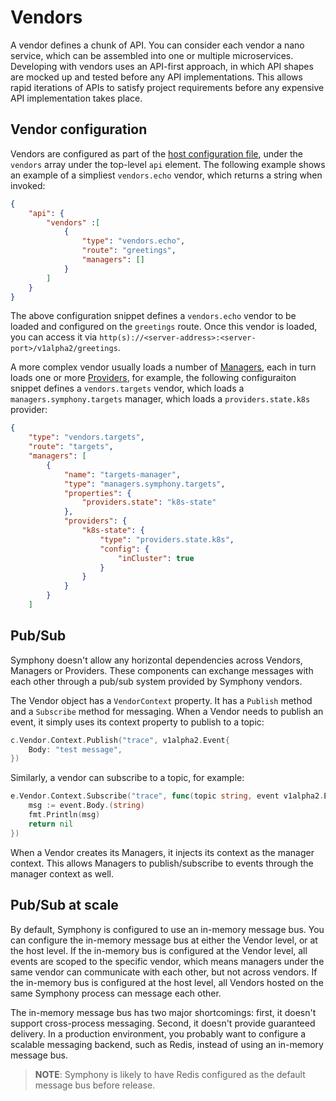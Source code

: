 # Vendors

A vendor defines a chunk of API. You can consider each vendor a nano service, which can be assembled into one or multiple microservices. Developing with vendors uses an API-first approach, in which API shapes are mocked up and tested before any API implementations. This allows rapid iterations of APIs to satisfy project requirements before any expensive API implementation takes place.

## Vendor configuration
Vendors are configured as part of the [host configuration file](../hosts/overview.md#host-configuration), under the ```vendors``` array under the top-level ```api``` element. The following example shows an example of a simpliest ```vendors.echo``` vendor, which returns a string when invoked:
```json
{
    "api": {
        "vendors" :[
            {
                "type": "vendors.echo",
                "route": "greetings",
                "managers": []
            }
        ]
    }
}
```
The above configuration snippet defines a ```vendors.echo``` vendor to be loaded and configured on the ```greetings``` route. Once this vendor is loaded, you can access it via ```http(s)://<server-address>:<server-port>/v1alpha2/greetings```.

A more complex vendor usually loads a number of [Managers](../managers/overview.md), each in turn loads one or more [Providers](../providers/overview.md), for example, the following configuraiton snippet defines a ```vendors.targets``` vendor, which loads a ```managers.symphony.targets``` manager, which loads a ```providers.state.k8s``` provider:
```json
{
    "type": "vendors.targets",
    "route": "targets",
    "managers": [
        {
            "name": "targets-manager",
            "type": "managers.symphony.targets",
            "properties": {
                "providers.state": "k8s-state"
            },
            "providers": {
                "k8s-state": {
                    "type": "providers.state.k8s",
                    "config": {
                        "inCluster": true
                    }
                }
            }
        }
    ]
```

## Pub/Sub
Symphony doesn't allow any horizontal dependencies across Vendors, Managers or Providers. These components can exchange messages with each other through a pub/sub system provided by Symphony vendors.

The Vendor object has a ```VendorContext``` property. It has a ```Publish``` method and a ```Subscribe``` method for messaging. When a Vendor needs to publish an event, it simply uses its context property to publish to a topic:
```go
c.Vendor.Context.Publish("trace", v1alpha2.Event{
    Body: "test message",
})
```
Similarly, a vendor can subscribe to a topic, for example:
```go
e.Vendor.Context.Subscribe("trace", func(topic string, event v1alpha2.Event) error {
    msg := event.Body.(string)
    fmt.Println(msg)
    return nil		
})
```

When a Vendor creates its Managers, it injects its context as the manager context. This allows Managers to publish/subscribe to events through the manager context as well. 

## Pub/Sub at scale
By default, Symphony is configured to use an in-memory message bus. You can configure the in-memory message bus at either the Vendor level, or at the host level. If the in-memory bus is configured at the Vendor level, all events are scoped to the specific vendor, which means managers under the same vendor can communicate with each other, but not across vendors. If the in-memory bus is configured at the host level, all Vendors hosted on the same Symphony process can message each other.

The in-memory message bus has two major shortcomings: first, it doesn't support cross-process messaging. Second, it doesn't provide guaranteed delivery. In a production environment, you probably want to configure a scalable messaging backend, such as Redis, instead of using an in-memory message bus.

> **NOTE**: Symphony is likely to have Redis configured as the default message bus before release.